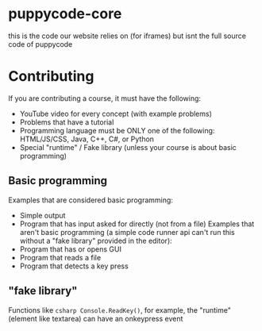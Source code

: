 # puppycode-core
this is the code our website relies on (for iframes) but isnt the full source code of puppycode
# Contributing
If you are contributing a course, it must have the following:
* YouTube video for every concept (with example problems)
* Problems that have a tutorial
* Programming language must be ONLY one of the following: HTML/JS/CSS, Java, C++, C#, or Python
* Special "runtime" / Fake library (unless your course is about basic programming)
## Basic programming
Examples that are considered basic programming:
* Simple output
* Program that has input asked for directly (not from a file)
Examples that aren't basic programming (a simple code runner api can't run this without a "fake library" provided in the editor):
* Program that has or opens GUI
* Program that reads a file
* Program that detects a key press
## "fake library"
Functions like `csharp Console.ReadKey()`, for example, the "runtime" (element like textarea) can have an onkeypress event
